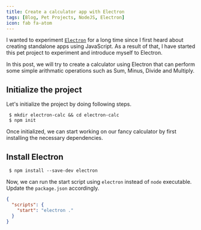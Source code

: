 ```yaml
---
title: Create a calculator app with Electron
tags: [Blog, Pet Projects, NodeJS, Electron]
icon: fab fa-atom
---
```


I wanted to experiment [`Electron`](//electronjs.org) for a long time since I first heard about creating standalone apps using JavaScript. As a result of that, I have started this pet project to experiment and introduce myself to Electron.

In this post, we will try to create a calculator using Electron that can perform some simple arithmatic operations such as Sum, Minus, Divide and Multiply.

## Initialize the project

Let's initialize the project by doing following steps.

```shell
 $ mkdir electron-calc && cd electron-calc
 $ npm init
```

Once initialized, we can start working on our fancy calculator by first installing the necessary dependencies.

## Install Electron

```shell
 $ npm install --save-dev electron
```

Now, we can run the start script using `electron` instead of `node` executable. Update the `package.json` accordingly.

```json
{
  "scripts": {
    "start": "electron ."
  }
}
```
